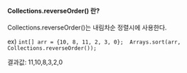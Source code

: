 #### Collections.reverseOrder() 란?
Collections.reverseOrder()는 내림차순 정렬시에 사용한다. 

ex) ```int[] arr = {10, 8, 11, 2, 3, 0}; 
Arrays.sort(arr, Collections.reverseOrder());```

결과값: 11,10,8,3,2,0
